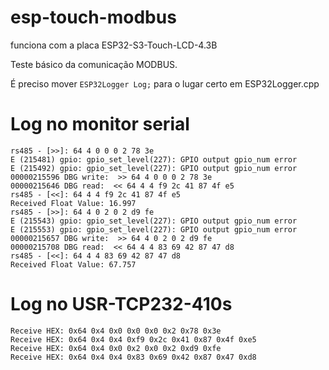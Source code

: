 # esp-touch-modbus

funciona com a placa ESP32-S3-Touch-LCD-4.3B

Teste básico da comunicação MODBUS.

É preciso mover `ESP32Logger Log;` para o lugar certo em ESP32Logger.cpp

# Log no monitor serial

```
rs485 - [>>]: 64 4 0 0 0 2 78 3e 
E (215481) gpio: gpio_set_level(227): GPIO output gpio_num error
E (215492) gpio: gpio_set_level(227): GPIO output gpio_num error
00000215596 DBG write:  >> 64 4 0 0 0 2 78 3e 
00000215646 DBG read:  << 64 4 4 f9 2c 41 87 4f e5 
rs485 - [<<]: 64 4 4 f9 2c 41 87 4f e5 
Received Float Value: 16.997
rs485 - [>>]: 64 4 0 2 0 2 d9 fe 
E (215543) gpio: gpio_set_level(227): GPIO output gpio_num error
E (215553) gpio: gpio_set_level(227): GPIO output gpio_num error
00000215657 DBG write:  >> 64 4 0 2 0 2 d9 fe 
00000215708 DBG read:  << 64 4 4 83 69 42 87 47 d8 
rs485 - [<<]: 64 4 4 83 69 42 87 47 d8 
Received Float Value: 67.757
```

# Log no USR-TCP232-410s
```
Receive HEX: 0x64 0x4 0x0 0x0 0x0 0x2 0x78 0x3e 
Receive HEX: 0x64 0x4 0x4 0xf9 0x2c 0x41 0x87 0x4f 0xe5 
Receive HEX: 0x64 0x4 0x0 0x2 0x0 0x2 0xd9 0xfe 
Receive HEX: 0x64 0x4 0x4 0x83 0x69 0x42 0x87 0x47 0xd8 
```